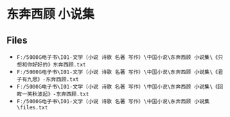 # 东奔西顾 小说集

## Files

- `F:/5000G电子书\I01-文学（小说 诗歌 名著 写作）\中国小说\东奔西顾 小说集\《只想和你好好的》东奔西顾.txt`
- `F:/5000G电子书\I01-文学（小说 诗歌 名著 写作）\中国小说\东奔西顾 小说集\《君子有九思》-东奔西顾.txt`
- `F:/5000G电子书\I01-文学（小说 诗歌 名著 写作）\中国小说\东奔西顾 小说集\《回眸一笑秋波起》-东奔西顾.txt`
- `F:/5000G电子书\I01-文学（小说 诗歌 名著 写作）\中国小说\东奔西顾 小说集\files.txt`
